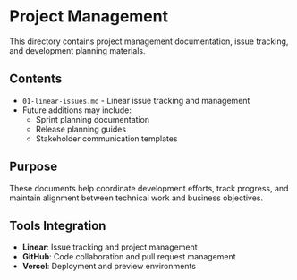 # Project Management

This directory contains project management documentation, issue tracking, and development planning materials.

## Contents

- `01-linear-issues.md` - Linear issue tracking and management
- Future additions may include:
  - Sprint planning documentation
  - Release planning guides
  - Stakeholder communication templates

## Purpose

These documents help coordinate development efforts, track progress, and maintain alignment between technical work and business objectives.

## Tools Integration

- **Linear**: Issue tracking and project management
- **GitHub**: Code collaboration and pull request management
- **Vercel**: Deployment and preview environments

